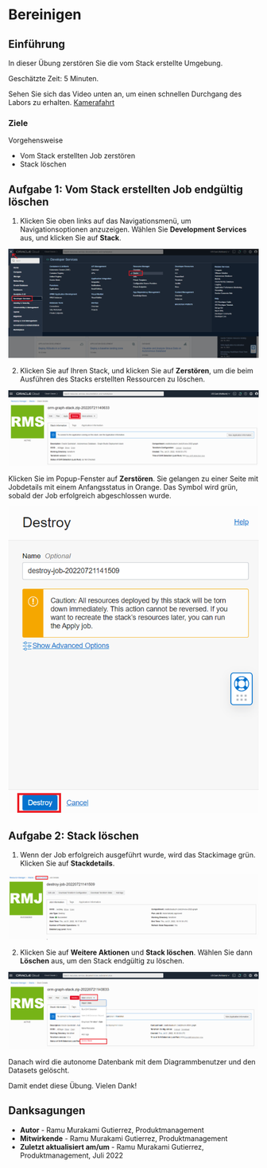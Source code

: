 # Bereinigen

## Einführung

In dieser Übung zerstören Sie die vom Stack erstellte Umgebung.

Geschätzte Zeit: 5 Minuten.

Sehen Sie sich das Video unten an, um einen schnellen Durchgang des Labors zu erhalten. [Kamerafahrt](videohub:1_cnecear0)

### Ziele

Vorgehensweise

*   Vom Stack erstellten Job zerstören
*   Stack löschen

## Aufgabe 1: Vom Stack erstellten Job endgültig löschen

1.  Klicken Sie oben links auf das Navigationsmenü, um Navigationsoptionen anzuzeigen. Wählen Sie **Development Services** aus, und klicken Sie auf **Stack**.

![Schritte zum Erreichen von Stack im OCI-Navigationsmenü](./images/stack-in-oci.png)

2.  Klicken Sie auf Ihren Stack, und klicken Sie auf **Zerstören**, um die beim Ausführen des Stacks erstellten Ressourcen zu löschen.

![Zeigt, wie der Stack gelöscht wird](./images/destroy-stack.png)

Klicken Sie im Popup-Fenster auf **Zerstören**. Sie gelangen zu einer Seite mit Jobdetails mit einem Anfangsstatus in Orange. Das Symbol wird grün, sobald der Job erfolgreich abgeschlossen wurde.

![Zeigt, wie der letzte Schritt des Stapels zerstört wird](./images/destroy-final.png)

## Aufgabe 2: Stack löschen

1.  Wenn der Job erfolgreich ausgeführt wurde, wird das Stackimage grün. Klicken Sie auf **Stackdetails**.

![Zurück zu Stack Details](./images/stack-details.png)

2.  Klicken Sie auf **Weitere Aktionen** und **Stack löschen**. Wählen Sie dann **Löschen** aus, um den Stack endgültig zu löschen.

![Schritte zum Löschen von Stack](./images/delete-stack.png)

Danach wird die autonome Datenbank mit dem Diagrammbenutzer und den Datasets gelöscht.

Damit endet diese Übung. Vielen Dank!

## Danksagungen

*   **Autor** - Ramu Murakami Gutierrez, Produktmanagement
*   **Mitwirkende** - Ramu Murakami Gutierrez, Produktmanagement
*   **Zuletzt aktualisiert am/um** - Ramu Murakami Gutierrez, Produktmanagement, Juli 2022